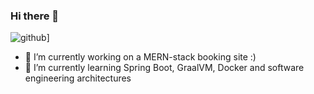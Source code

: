 ### Hi there 👋

![github](https://img.shields.io/badge/GitHub-000000?style=for-the-badge&logo=GitHub&logoColor=white)]

- 🔭 I’m currently working on a MERN-stack booking site :)
- 🌱 I’m currently learning Spring Boot, GraalVM, Docker and software engineering architectures 
